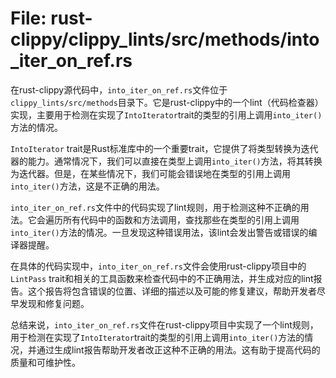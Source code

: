 # File: rust-clippy/clippy_lints/src/methods/into_iter_on_ref.rs

在rust-clippy源代码中，`into_iter_on_ref.rs`文件位于`clippy_lints/src/methods`目录下。它是rust-clippy中的一个lint（代码检查器）实现，主要用于检测在实现了`IntoIterator`trait的类型的引用上调用`into_iter()`方法的情况。

`IntoIterator` trait是Rust标准库中的一个重要trait，它提供了将类型转换为迭代器的能力。通常情况下，我们可以直接在类型上调用`into_iter()`方法，将其转换为迭代器。但是，在某些情况下，我们可能会错误地在类型的引用上调用`into_iter()`方法，这是不正确的用法。

`into_iter_on_ref.rs`文件中的代码实现了lint规则，用于检测这种不正确的用法。它会遍历所有代码中的函数和方法调用，查找那些在类型的引用上调用`into_iter()`方法的情况。一旦发现这种错误用法，该lint会发出警告或错误的编译器提醒。

在具体的代码实现中，`into_iter_on_ref.rs`文件会使用rust-clippy项目中的`LintPass` trait和相关的工具函数来检查代码中的不正确用法，并生成对应的lint报告。这个报告将包含错误的位置、详细的描述以及可能的修复建议，帮助开发者尽早发现和修复问题。

总结来说，`into_iter_on_ref.rs`文件在rust-clippy项目中实现了一个lint规则，用于检测在实现了`IntoIterator`trait的类型的引用上调用`into_iter()`方法的情况，并通过生成lint报告帮助开发者改正这种不正确的用法。这有助于提高代码的质量和可维护性。

